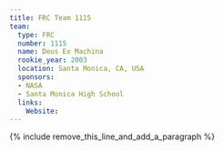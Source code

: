 ```yaml
---
title: FRC Team 1115
team:
  type: FRC
  number: 1115
  name: Deus Ex Machina
  rookie_year: 2003
  location: Santa Monica, CA, USA
  sponsors:
  - NASA
  - Santa Monica High School
  links:
    Website:
---
```


{% include remove_this_line_and_add_a_paragraph %}